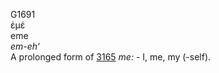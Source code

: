 <body>
  <p>G1691<br>  ἐμέ  <br> eme  <br><i>em-eh‘ </i><br>A prolonged form of <a href="g3165.htm">3165</a>  <i>me:</i> - I, me, my (-self).<br></p>
 </body>